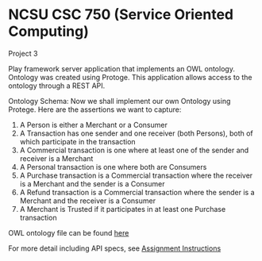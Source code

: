 # NCSU CSC 750 (Service Oriented Computing)

Project 3

Play framework server application that implements an OWL ontology. Ontology was created
using Protoge. This application allows access to the ontology through a REST API.

Ontology Schema\:
Now we shall implement our own Ontology using Protege. Here are the assertions we want to
capture:
1. A Person is either a Merchant or a Consumer
2. A Transaction has one sender and one receiver (both Persons), both of which participate
in the transaction
3. A Commercial transaction is one where at least one of the sender and receiver is a
Merchant
4. A Personal transaction is one where both are Consumers
5. A Purchase transaction is a Commercial transaction where the receiver is a Merchant
and the sender is a Consumer
6. A Refund transaction is a Commercial transaction where the sender is a Merchant and
the receiver is a Consumer
7. A Merchant is Trusted if it participates in at least one Purchase transaction

OWL ontology file can be found [here](owl/transaction.owl)

For more detail including API specs, see [Assignment Instructions](doc/P3.pdf)
